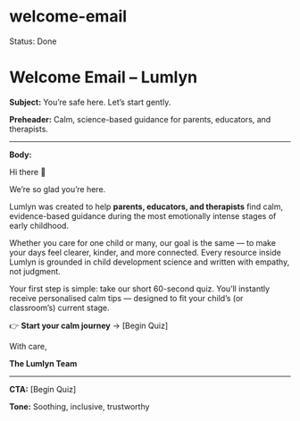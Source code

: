 # welcome-email

Status: Done

# Welcome Email – Lumlyn

**Subject:** You’re safe here. Let’s start gently.

**Preheader:** Calm, science-based guidance for parents, educators, and therapists.

---

**Body:**

Hi there 🌿

We’re so glad you’re here.

Lumlyn was created to help **parents, educators, and therapists** find calm, evidence-based guidance during the most emotionally intense stages of early childhood.

Whether you care for one child or many, our goal is the same — to make your days feel clearer, kinder, and more connected. Every resource inside Lumlyn is grounded in child development science and written with empathy, not judgment.

Your first step is simple: take our short 60-second quiz. You’ll instantly receive personalised calm tips — designed to fit your child’s (or classroom’s) current stage.

👉 **Start your calm journey** → [Begin Quiz]

With care,

**The Lumlyn Team**

---

**CTA:** [Begin Quiz]

**Tone:** Soothing, inclusive, trustworthy
